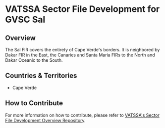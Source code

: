 # VATSSA Sector File Development for GVSC Sal

## Overview

The Sal FIR covers the entirety of Cape Verde's borders. It is neighbored by Dakar FIR in the East, the Canaries and Santa Maria FIRs to the North and Dakar Oceanic to the South.

## Countries & Territories

- Cape Verde

## How to Contribute

For more information on how to contribute, please refer to [VATSSA's Sector File Development Overview Repository](https://github.com/VATSIM-SSA/sectorfile-overview).
